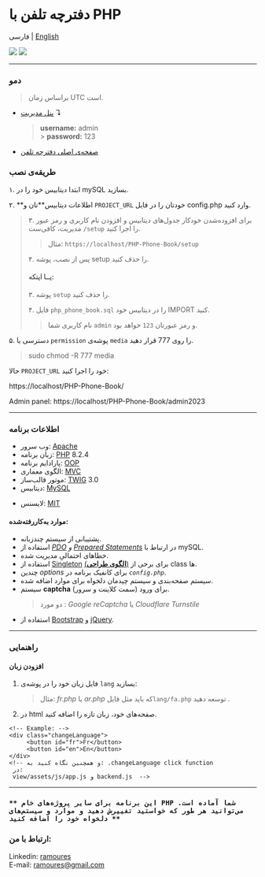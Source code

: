 # دفترچه تلفن با PHP

فارسی | [English](./readme.md)

[<img src="screenshot.png">](https://awaweb.ir/projects/free/php_phone_book)
[<img src="screenshot2.png">](https://awaweb.ir/projects/free/php_phone_book/admin2023)

---

### دمو

> براساس زمان UTC است.

- [پنل مدیریت](https://awaweb.ir/projects/free/php_phone_book/admin2023) &#8628;
  > **username:** admin<br> > **password:** 123
- [صفحه‌ی اصلی دفترچه تلفن](https://awaweb.ir/projects/free/php_phone_book)

### طریقه‌ی نصب

۱. ابتدا دیتابیس خود را در mySQL بسازید.

۲. **اطلاعات دیتابیس‌**تان و `PROJECT_URL` خودتان را در فایل config.php وارد کنید.

> ۳. برای افزوده‌شدن خودکار جدول‌های دیتابیس و افزودن نام کاربری و رمز عبور مدیریت، کافی‌ست `/setup` را اجرا کنید.
>
> > مثال: `https://localhost/PHP-Phone-Book/setup`
>
> ۴. پس از نصب، پوشه setup را حذف کنید.
>
> #### یــا اینکه:
>
> ۳. پوشه `setup` را حذف کنید.
>
> ۴. فایل ‍`php_phone_book.sql` را در دیتابیس خود IMPORT کنید.
>
> > نام کاربری شما `admin` و رمز عبورتان `123` خواهد بود.

۵. دسترسی یا `permission` پوشه‌ی `media` را روی ‍777 قرار دهید.

> sudo chmod -R 777 media

حالا `PROJECT_URL` خود را اجرا کنید:

https://localhost/PHP-Phone-Book/

Admin panel: https://localhost/PHP-Phone-Book/admin2023

---

### اطلاعات برنامه

- وب سرور: [Apache](https://httpd.apache.org/)
- زبان برنامه: [PHP](https://www.php.net/) 8.2.4
- پارادایم برنامه: [OOP](https://en.wikipedia.org/wiki/Object-oriented_programming)
- الگوی معماری: [MVC](https://en.wikipedia.org/wiki/Model%E2%80%93view%E2%80%93controller)
- موتور قالب‌ساز: [TWIG](https://twig.symfony.com/) 3.0
- دیتابیس: [MySQL](https://www.mysql.com/)

* لایسنس: [MIT](https://github.com/ramoures/PHP-Phone-Book/blob/main/LICENSE)

#### موارد به‌کاررفته‌شده:

- پشتیبانی از سیستم چندزبانه.
- استفاده از _[PDO](https://www.php.net/manual/en/book.pdo.php) و [Prepared Statements](https://www.php.net/manual/en/mysqli.quickstart.prepared-statements.php)_ در ارتباط با mySQL.
- خطاهای احتمالیِ مدیریت شده.
- استفاده از [Singleton](https://en.wikipedia.org/wiki/Singleton_pattern) [(**الگوی طراحی**)](https://en.wikipedia.org/wiki/Design_Patterns) برای برخی از class ها.
- چندین _options_ برای کانفیک برنامه در _`config.php`_.
- سیستم صفحه‌بندی و سیستم چیدمان دلخواه برای موارد اضافه شده.
- سیستم **captcha** برای ورود (سمت کلاینت و سرور).
  > دو مورد : _Google reCaptcha_ یا _Cloudflare Turnstile_
- استفاده از [Bootstrap](https://getbootstrap.com/) و [jQuery](https://jquery.com/).

---

### راهنمایی

#### افزودن زبان

1. فایل زبان خود را در پوشه‌ی `lang` بسازید:
   > مثال: _fr.php_ یا _ar.php_ که باید مثل فایل`lang/fa.php` توسعه دهید .
2. در html صفحه‌های خود، زبان تازه را اضافه کنید.

```
<!-- Example: -->
<div class="changeLanguage">
     <button id="fr">Fr</button>
     <button id="en">En</button>
</div>
<!-- و همچنین نگاه کنید به: .changeLanguage click function
 در:
 view/assets/js/app.js و backend.js  -->

```

---

### `** این برنامه برای سایر پروژه‌های خام PHP شما آماده است. می‌توانید هر طور که خواستید تغییرش دهید و موارد و سیستم‌های دلخواه خود را اضافه کنید **`

### ارتباط با من:

Linkedin: [ramoures](https://www.linkedin.com/in/ramoures/)<br>
E-mail: ramoures@gmail.com
